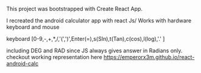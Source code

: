 

This project was bootstrapped with Create React App.

I recreated the android calculator app with react Js/
Works with hardware keyboard and mouse

keyboard [0-9,-,+,*,/,'(',')',Enter(=),s(SIn),t(Tan),c(cos),l(log),'.' ]

including DEG and RAD since JS always gives answer in Radians only. checkout working representation here https://emperorx3m.github.io/react-android-calc
